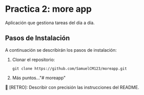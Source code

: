 # Practica 2: more app

Aplicación que gestiona tareas del día a día.

## **Pasos de Instalación**

A continuación se describirán los pasos de instalación:

1. Clonar el repositorio:

    ```proweshell
    git clone https://github.com/SamuelCM123/moreapp.git
    ```

2. Más puntos..."# moreapp" 

📌 [RETRO]: Describir con precisión las instrucciones del README.
